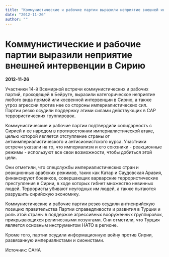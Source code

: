 ```yaml
---
title: "Коммунистические и рабочие партии выразили неприятие внешней интервенции в Сирию"
date: "2012-11-26"
author: ""
---
```


# Коммунистические и рабочие партии выразили неприятие внешней интервенции в Сирию

**2012-11-26** 

Участники 14-й Всемирной встречи коммунистических и рабочих партий, проходящей в Бейруте, выразили категорическое неприятие любого вида прямой или косвенной интервенции в Сирию, а также угроз агрессии против нее со стороны империалистических сил. Партии резко осудили поддержку этими силами действующих в САР террористических группировок.



Коммунистические и рабочие партии подтвердили солидарность с Сирией и ее народом в противостоянии империалистической атаке, целью которой является отступление страны от антиимпериалистического и антисионистского курса. Участники встречи указали на то, что империализм и его союзники - реакционные режимы - используют все свои возможности, чтобы добиться этой цели. 



Они отметили, что спецслужбы империалистических стран и реакционных арабских режимов, таких как Катар и Саудовская Аравия, финансируют боевиков, совершающих варварские террористические преступления в Сирии, в ходе которых гибнет множество невинных людей. Террористы убивают неугодных им людей, а также пытаются разрушить сирийскую экономику.



Коммунистические и рабочие партии резко осудили антисирийскую позицию правительства Партии справедливости и развития в Турции и роль этой страны в поддержке агрессивных вооруженных группировок, прикрывающихся религиозными лозунгами. Они отметили, что Турция является основным инструментом НАТО в регионе.

Кроме того, партии осудили информационную войну против Сирии, развязанную империалистами и сионистами.

Источник: САНА